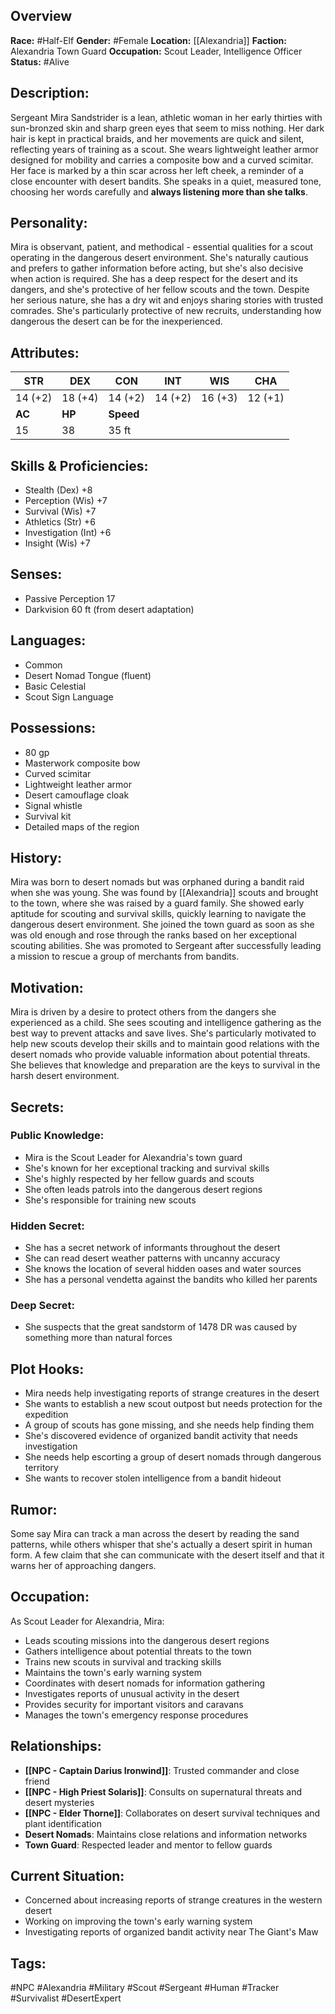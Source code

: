 ## Overview

**Race:** #Half-Elf
**Gender:** #Female
**Location:** [[Alexandria]]
**Faction:** Alexandria Town Guard
**Occupation:** Scout Leader, Intelligence Officer
**Status:** #Alive

## Description:

Sergeant Mira Sandstrider is a lean, athletic woman in her early thirties with sun-bronzed skin and sharp green eyes that seem to miss nothing. Her dark hair is kept in practical braids, and her movements are quick and silent, reflecting years of training as a scout. She wears lightweight leather armor designed for mobility and carries a composite bow and a curved scimitar. Her face is marked by a thin scar across her left cheek, a reminder of a close encounter with desert bandits. She speaks in a quiet, measured tone, choosing her words carefully and **always listening more than she talks**.

## Personality:

Mira is observant, patient, and methodical - essential qualities for a scout operating in the dangerous desert environment. She's naturally cautious and prefers to gather information before acting, but she's also decisive when action is required. She has a deep respect for the desert and its dangers, and she's protective of her fellow scouts and the town. Despite her serious nature, she has a dry wit and enjoys sharing stories with trusted comrades. She's particularly protective of new recruits, understanding how dangerous the desert can be for the inexperienced.

## Attributes:

| **STR** | **DEX** | **CON**   | **INT** | **WIS** | **CHA** |
| ------- | ------- | --------- | ------- | ------- | ------- |
| 14 (+2) | 18 (+4) | 14 (+2)   | 14 (+2) | 16 (+3) | 12 (+1) |
| **AC**  | **HP**  | **Speed** |         |         |         |
| 15      | 38      | 35 ft     |         |         |         |

## Skills & Proficiencies:

- Stealth (Dex) +8
- Perception (Wis) +7
- Survival (Wis) +7
- Athletics (Str) +6
- Investigation (Int) +6
- Insight (Wis) +7

## Senses:

- Passive Perception 17
- Darkvision 60 ft (from desert adaptation)

## Languages:

- Common
- Desert Nomad Tongue (fluent)
- Basic Celestial
- Scout Sign Language

## Possessions:

- 80 gp
- Masterwork composite bow
- Curved scimitar
- Lightweight leather armor
- Desert camouflage cloak
- Signal whistle
- Survival kit
- Detailed maps of the region

## History:

Mira was born to desert nomads but was orphaned during a bandit raid when she was young. She was found by [[Alexandria]] scouts and brought to the town, where she was raised by a guard family. She showed early aptitude for scouting and survival skills, quickly learning to navigate the dangerous desert environment. She joined the town guard as soon as she was old enough and rose through the ranks based on her exceptional scouting abilities. She was promoted to Sergeant after successfully leading a mission to rescue a group of merchants from bandits.

## Motivation:

Mira is driven by a desire to protect others from the dangers she experienced as a child. She sees scouting and intelligence gathering as the best way to prevent attacks and save lives. She's particularly motivated to help new scouts develop their skills and to maintain good relations with the desert nomads who provide valuable information about potential threats. She believes that knowledge and preparation are the keys to survival in the harsh desert environment.

## Secrets:

### Public Knowledge:

- Mira is the Scout Leader for Alexandria's town guard
- She's known for her exceptional tracking and survival skills
- She's highly respected by her fellow guards and scouts
- She often leads patrols into the dangerous desert regions
- She's responsible for training new scouts

### Hidden Secret:

- She has a secret network of informants throughout the desert
- She can read desert weather patterns with uncanny accuracy
- She knows the location of several hidden oases and water sources
- She has a personal vendetta against the bandits who killed her parents

### Deep Secret:

- She suspects that the great sandstorm of 1478 DR was caused by something more than natural forces

## Plot Hooks:

- Mira needs help investigating reports of strange creatures in the desert
- She wants to establish a new scout outpost but needs protection for the expedition
- A group of scouts has gone missing, and she needs help finding them
- She's discovered evidence of organized bandit activity that needs investigation
- She needs help escorting a group of desert nomads through dangerous territory
- She wants to recover stolen intelligence from a bandit hideout

## Rumor:

Some say Mira can track a man across the desert by reading the sand patterns, while others whisper that she's actually a desert spirit in human form. A few claim that she can communicate with the desert itself and that it warns her of approaching dangers.

## Occupation:

As Scout Leader for Alexandria, Mira:

- Leads scouting missions into the dangerous desert regions
- Gathers intelligence about potential threats to the town
- Trains new scouts in survival and tracking skills
- Maintains the town's early warning system
- Coordinates with desert nomads for information gathering
- Investigates reports of unusual activity in the desert
- Provides security for important visitors and caravans
- Manages the town's emergency response procedures

## Relationships:

- **[[NPC - Captain Darius Ironwind]]**: Trusted commander and close friend
- **[[NPC - High Priest Solaris]]**: Consults on supernatural threats and desert mysteries
- **[[NPC - Elder Thorne]]**: Collaborates on desert survival techniques and plant identification
- **Desert Nomads**: Maintains close relations and information networks
- **Town Guard**: Respected leader and mentor to fellow guards

## Current Situation:

- Concerned about increasing reports of strange creatures in the western desert
- Working on improving the town's early warning system
- Investigating reports of organized bandit activity near The Giant's Maw

## Tags:

#NPC #Alexandria #Military #Scout #Sergeant #Human #Tracker #Survivalist #DesertExpert
